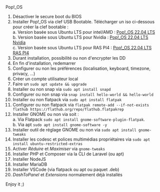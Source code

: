 Pop!\_OS

1. Désactiver le secure boot du BIOS
2. Installer Pop!\_OS via clef USB Bootable. Télécharger un iso ci-dessous pour créer la clef bootable :  
   a. Version basée sous Ubuntu LTS pour intel/AMD : [Pop!\_OS 22.04 LTS](https://iso.pop-os.org/22.04/amd64/intel/49/pop-os_22.04_amd64_intel_49.iso)  
   b. Version basée sous Ubuntu LTS pour Nvidia : [Pop!\_OS 22.04 LTS Nvidia](https://iso.pop-os.org/22.04/amd64/nvidia/49/pop-os_22.04_amd64_nvidia_49.iso)  
   c. Version basée sous Ubuntu LTS pour RAS PI4 : [Pop!\_OS 22.04 LTS RAS PI4](https://iso.pop-os.org/22.04/arm64/raspi/4/pop-os_22.04_arm64_raspi_4.img.xz)  
3. Durant installation, possibilité ou non d'encrypter les DD
4. En fin d'installation, redemarrer
5. Configurer ou non les préférences (localisation, keyboard, timezone, privacy, ...)
6. Créer un compte utilisateur local
7. Faire un `sudo apt update && upgrade`
8. Installer ou non snap via `sudo apt install snapd`
9. Configurer ou non snap via `snap install hello-world && hello-world`
10. Installer ou non flatpack via `sudo apt install flatpak`
11. Configurer ou non flatpack via `flatpak remote-add --if-not-exists flathub https://flathub.org/repo/flathub.flatpakrep`
12. Installer GNOME ou non via soit :  
    a. Via Flatpack `sudo apt install gnome-software-plugin-flatpak`.  
    b. Via apt `sudo apt install gnome-software -y`  
13. Installer outil de réglage GNOME ou non via `sudo apt install gnome-tweaks`
14. Installer les codesc et polices multimédias propriétaires via `sudo apt install ubuntu-restricted-extras`
15. Activer _Réduire_ et _Maximiser_ via `gnome-tweaks`
16. Installer PHP et Composer via la CLI de Laravel (ou apt)
17. Installer NodeJS
18. Installer MariaDB
19. Installer VSCode (via flatpack ou apt ou paquet .deb)
20. _DashToPanel_ et _Extensions_ normalement déjà installés

Enjoy it ;)

